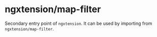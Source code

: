 # ngxtension/map-filter

Secondary entry point of `ngxtension`. It can be used by importing from `ngxtension/map-filter`.
